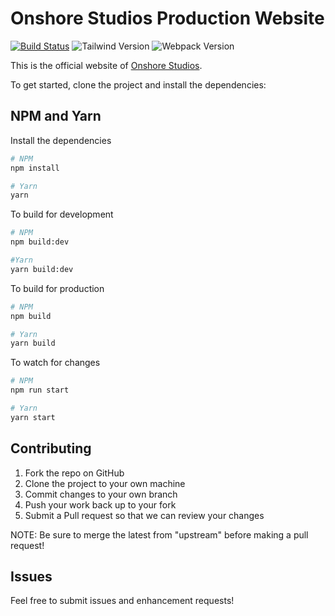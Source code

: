 # Onshore Studios Production Website
[![Build Status](https://travis-ci.org/andrewmcodes/onshore-production.svg?branch=master)](https://travis-ci.org/andrewmcodes/onshore-production)
![Tailwind Version](https://img.shields.io/badge/TailwindCSS-0.6.6-orange.svg)
![Webpack Version](https://img.shields.io/badge/Webpack-4.17.0-blue.svg)


This is the official website of [Onshore Studios](https://onshorestudios.com).

To get started, clone the project and install the dependencies:

## NPM and Yarn

Install the dependencies

```bash
# NPM
npm install

# Yarn
yarn
```

To build for development

```bash
# NPM
npm build:dev

#Yarn
yarn build:dev
```

To build for production

```bash
# NPM
npm build

# Yarn
yarn build
```

To watch for changes

```bash
# NPM
npm run start

# Yarn
yarn start
```

## Contributing

1. Fork the repo on GitHub
2. Clone the project to your own machine
3. Commit changes to your own branch
4. Push your work back up to your fork
5. Submit a Pull request so that we can review your changes

NOTE: Be sure to merge the latest from "upstream" before making a pull request!

## Issues

Feel free to submit issues and enhancement requests!
